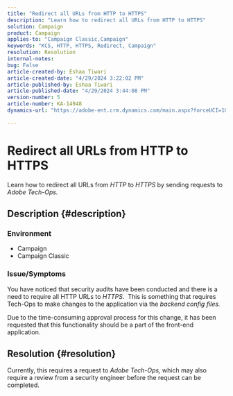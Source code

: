 ```yaml
---
title: "Redirect all URLs from HTTP to HTTPS"
description: "Learn how to redirect all URLs from HTTP to HTTPS"
solution: Campaign
product: Campaign
applies-to: "Campaign Classic,Campaign"
keywords: "KCS, HTTP, HTTPS, Redirect, Campaign"
resolution: Resolution
internal-notes: 
bug: False
article-created-by: Eshaa Tiwari
article-created-date: "4/29/2024 3:22:02 PM"
article-published-by: Eshaa Tiwari
article-published-date: "4/29/2024 3:44:08 PM"
version-number: 5
article-number: KA-14948
dynamics-url: "https://adobe-ent.crm.dynamics.com/main.aspx?forceUCI=1&pagetype=entityrecord&etn=knowledgearticle&id=b1554c37-3c06-ef11-9f8a-6045bd026dc7"

---
```

# Redirect all URLs from HTTP to HTTPS


Learn how to redirect all URLs from *HTTP* to *HTTPS* by sending requests to *Adobe Tech-Ops.*

## Description {#description}


### Environment

- Campaign
- Campaign Classic


### Issue/Symptoms

You have noticed that security audits have been conducted and there is a need to require all HTTP URLs to *HTTPS*.  This is something that requires Tech-Ops to make changes to the application via the *backend config files.*

Due to the time-consuming approval process for this change, it has been requested that this functionality should be a part of the front-end application.


## Resolution {#resolution}


Currently, this requires a request to *Adobe Tech-Ops,* which may also require a review from a security engineer before the request can be completed.
